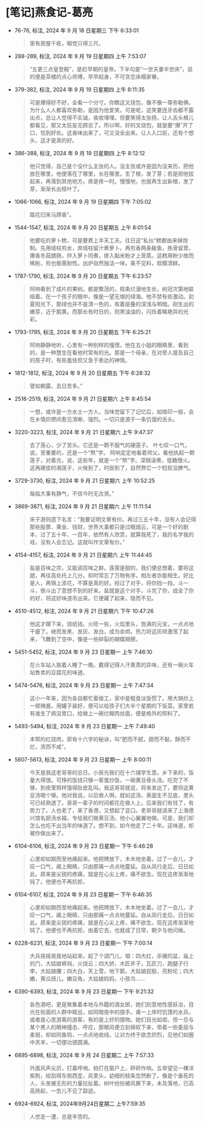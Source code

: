 # [笔记]燕食记-葛亮


-   76-76, 标注, 2024 年 9 月 18 日星期三 下午 6:33:01

    > 家有房屋千栋，瞓觉只得三尺。

-   288-289, 标注, 2024 年 9 月 19 日星期四 上午 7:53:07

    > “五更三点皇登殿”，是赶早朝的皇帝。下半句是“一世夫妻半世床”，说的便是茶楼的点心师傅，早早起身，不可贪恋床榻家眷。

-   379-382, 标注, 2024 年 9 月 19 日星期四 上午 8:11:35

    > 可是爆得好不好，全看一个分寸。你瞧这叉烧包，像不像一尊弥勒佛。为什么人人都喜欢弥勒，是因为他爱笑。可是呢，这笑要连牙齿都不露出点，总让人觉得不实诚，收收埋埋。但要笑得太张扬，让人舌头根儿都看见，那又太狂妄无顾忌了。所以啊，好的叉烧包，就是要“爆”开了口，恰到好处。这香味出来了，可又没全出来。让人入口前，还有个想头，这才是真的好。

-   386-388, 标注, 2024 年 9 月 19 日星期四 上午 8:12:12

    > 他只觉得，自己是个没什么主张的人。没主张或许是因为没来历，把他放在哪里，他便落在了哪里，长在哪里。生了根，发了芽；若是把他拔起来，再落到其他地方。疼是疼一时。慢慢地，也就再生出新根，发了芽，渐渐长出枝叶了。

-   1066-1066, 标注, 2024 年 9 月 19 日星期四 下午 7:05:02

    > 踏花归来马蹄香”。

-   1544-1547, 标注, 2024 年 9 月 20 日星期五 上午 8:01:54

    > 他要吃的萝卜糕，可是要费上半天工夫。往日这“私伙”糕都由来婶炮制。先用瑶柱煎水，弃瑶柱留汁煮萝卜。再煎香两条鲮鱼，拣骨留茸，爆香冬菇腊肠，拌入萝卜同煮，掺入黏米粉才上笼蒸。这糕用粉少故而稀削，煎也极需耐性。出炉自然独沽一味，美不见料，软糯清鲜。

-   1787-1790, 标注, 2024 年 9 月 20 日星期五 下午 6:23:57

    > 阿响看到了成片的果树。都是繁茂的，枝条烂漫地生长，树冠次第地联结着。在一个孩子的眼中，像是一望无垠的绿海。他不禁有些激动。初夏阳光下，那绿也并不是清一色的，有着层叠的深浅与明暗。刚生出的嫩芽，近于鹅黄。而那长有时日的，则黑油油的，闪烁着略艳异的光彩。

-   1793-1795, 标注, 2024 年 9 月 20 日星期五 下午 6:25:21

    > 阿响静静地听，心里有一种别样的憧憬。他在五小姐的眼睛里，看到的，是一种慧生在看他时常有的光。那是一个母亲，在对旁人提及自己的孩子时，有些羞怯但又急于表达的神情。

-   1812-1812, 标注, 2024 年 9 月 20 日星期五 下午 6:28:32

    > 譬如朝露，去日苦多。”

-   2518-2519, 标注, 2024 年 9 月 21 日星期六 上午 8:45:54

    > 一想，或许是一方水土一方人，当味觉留下了记忆后，如烙印一般，会在乡情炽燃间愈见清晰、强烈。一切只是源于一条饥饿的舌头。

-   3220-3223, 标注, 2024 年 9 月 21 日星期六 上午 9:47:37

    > 去了莲心，少了苦头。它还是一颗不服气的硬莲子。 叶七叹一口气，说，至重要的，还是一个“熬”字。 阿响定定地看着师父。看他执起一颗莲子，对着光，说，这些年，就是一个“熬”字。深锅滚煮，低糖慢火。这再硬皮的湘莲子，火候到了，时辰到了，自然熬它一个稔软没脾气。

-   3729-3730, 标注, 2024 年 9 月 21 日星期六 上午 10:52:25

    > 每临大事有静气，不信今时无古贤。”

-   3869-3871, 标注, 2024 年 9 月 21 日星期六 上午 11:11:54

    > 宋子游则遗下名言：“我要证明文章有价。再过三五十年，没有人会记得那些股票、黄金、钱财，世界大事都只是过眼烟云，可是一个好的剧本，过了五十年、一百年，依然有人欣赏，就算我死了，我的名字我的戏，没有人会忘记。这就叫作文章有价。”

-   4154-4157, 标注, 2024 年 9 月 21 日星期六 上午 11:44:45

    > 盐是百味之宗，又能调百味之鲜。莲蓉是甜的，我们便总想着，要将这甜，再往高处托上几分。却时常忘了万物有序，相左者亦能相生。好比是人，再锦上添花，不算是真的好。经过了对手，将你挡一挡，斗一斗，倒斗出了意想不到的好来。盐就是这个对手，斗完了你，成全了你的好，将这好味道吊出来。它便藏了起来，隐而不见。

-   4510-4512, 标注, 2024 年 9 月 21 日星期六 下午 10:47:26

    > 他这才蹲下来，烧纸钱。火旺一些，火焰里头，饱满的元宝，一点点地干瘪了。继而发黑、发灰、发白，成为余烬。热力将这灰烬激荡了起来，飞舞到了空中，像是一些碎裂的蝴蝶翅膀。

-   5451-5452, 标注, 2024 年 9 月 23 日星期一 上午 7:46:10

    > 在火车站人挨着人睡了一晚。戴得记得人汗熏蒸的异味，还有一碗火车站售卖的豆腐花的味道。

-   5474-5476, 标注, 2024 年 9 月 23 日星期一 上午 7:47:34

    > 这小一年来，因为各自都忙着做工，家中是粗食淡饭惯了。用大锅炒上一顿辣酱，用罐子装好，便可以给孩子们大半个星期的下饭菜。家里若有谁生了病没胃口，给做上一碗烂糊肉丝面，便是格外的照料了。

-   5493-5494, 标注, 2024 年 9 月 23 日星期一 上午 7:49:40

    > 本帮的红烧肉，原有十六字的秘诀，叫“肥而不腻，甜而不黏，酥而不烂，浓而不咸”。

-   5607-5613, 标注, 2024 年 9 月 23 日星期一 上午 8:00:11

    > 今天是我这老哥哥的忌日。小辰光我们在十六铺学生意。乡下来的，饭量大得很。可挣的饭钱只够一客蛋炒饭，一碗黄豆骨头汤。吃完了不够，到夜里照样饿得肚皮乱叫。我这哥哥就说，将来发达了，要将这黄豆汤喝个够。他对我说，以后做人啊，就如这汤，表面生不见底，里头可已经熟透了。哥哥一辈子的时间都花在做人上。后来我们有钱了，有势力了。人也老了，来了香港，又想起了这口。老哥哥就请来了上海德兴馆名厨汤水福，专给我们做黄豆汤。他小心翼翼地做。可是，我们却怎么也吃不出当年的味道了。想不到，如今他走了二十年。这味道，却被你做出来了。

-   6104-6106, 标注, 2024 年 9 月 23 日星期一 下午 6:46:28

    > 心里却如期而至地痛起来。他把牌放下，木木地坐着。过了一会儿，才叹一口气，阖上眼睛，只由那痛一点点地蔓延。自从凤行走后，日日如此。原来是尖锐的疼痛，就是在心尖上疼，痛不欲生。现在这疼渐渐地钝了。他便也不再抗拒，

-   6104-6107, 标注, 2024 年 9 月 23 日星期一 下午 6:46:35

    > 心里却如期而至地痛起来。他把牌放下，木木地坐着。过了一会儿，才叹一口气，阖上眼睛，只由那痛一点点地蔓延。自从凤行走后，日日如此。原来是尖锐的疼痛，就是在心尖上疼，痛不欲生。现在这疼渐渐地钝了。他便也不再抗拒，由着它去。也就成了日常，朝夕与他问候。

-   6228-6231, 标注, 2024 年 9 月 23 日星期一 下午 7:00:14

    > 大兵摇摇晃晃地站起来，起了个调门儿，唱：四大红，杀猪的盆，庙上的门，大姑娘裤裆，火烧云；四大娇，木匠斧子，瓦匠刀，跑腿子行李，大姑娘腰；四大白，天上雪，地下鹅，大姑娘屁股，亮粉坨；四大嫩，黄瓜扭儿，嫩豆角，大姑娘妈妈，小孩鸟……

-   6390-6393, 标注, 2024 年 9 月 23 日星期一 下午 9:21:32

    > 各色酒吧，更是聚集着本地与外籍的酒女郎，她们刻意地性感妖冶，目光在街面的人群中睃巡，如同暗夜中的猎手。甫一上岸时饥馑的水兵，或者是心思游离的游客，有的是上好的猎物。她们目光如炬。但一旦与某个男人的眼神撞击、呼应，那眼风便立刻绵软下来，带着一些委屈与柔弱，却如同鱼钩，一点点地收线。让对方终于欲念炽烈，见他们如圈中羔羊，一切便功德圆满。

-   6895-6898, 标注, 2024 年 9 月 24 日星期二 上午 7:57:33

    > 外面风声尖厉，打着呼哨。拍打在窗户上，砰砰作响。五举望见一棵洋紫荆，给刮得东倒西歪，风里头，幼细的枝条忽然断了。像是个垂死的人，头发被无形的力量拉扯着。树叶纷纷被风撕下来，未及落地，已高高扬起，一忽儿不见了踪迹。

-   6924-6924, 标注, 2024年9月24日星期二 上午7:59:35

    > 人世走一遭，总是辛苦的。

